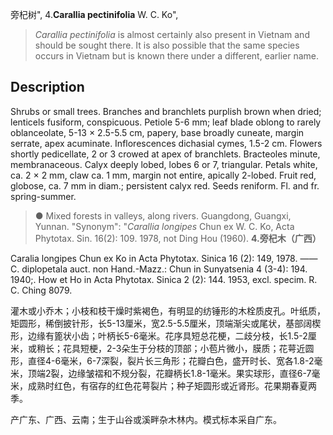 旁杞树",
4.**Carallia pectinifolia** W. C. Ko",

> *Carallia pectinifolia* is almost certainly also present in Vietnam and should be sought there. It is also possible that the same species occurs in Vietnam but is known there under a different, earlier name.

## Description
Shrubs or small trees. Branches and branchlets purplish brown when dried; lenticels fusiform, conspicuous. Petiole 5-6 mm; leaf blade oblong to rarely oblanceolate, 5-13 × 2.5-5.5 cm, papery, base broadly cuneate, margin serrate, apex acuminate. Inflorescences dichasial cymes, 1.5-2 cm. Flowers shortly pedicellate, 2 or 3 crowed at apex of branchlets. Bracteoles minute, membranaceous. Calyx deeply lobed, lobes 6 or 7, triangular. Petals white, ca. 2 × 2 mm, claw ca. 1 mm, margin not entire, apically 2-lobed. Fruit red, globose, ca. 7 mm in diam.; persistent calyx red. Seeds reniform. Fl. and fr. spring-summer.

> ● Mixed forests in valleys, along rivers. Guangdong, Guangxi, Yunnan.
  "Synonym": "*Carallia longipes* Chun ex W. C. Ko, Acta Phytotax. Sin. 16(2): 109. 1978, not Ding Hou (1960).
**4.旁杞木（广西）**

Caralia longipes Chun ex Ko in Acta Phytotax. Sinica 16 (2): 149, 1978. ——C. diplopetala auct. non Hand.-Mazz.: Chun in Sunyatsenia 4 (3-4): 194. 1940;. How et Ho in Acta Phytotax. Sinica 2 (2): 144. 1953, excl. specim. R. C. Ching 8079.

灌木或小乔木；小枝和枝干燥时紫褐色，有明显的纺锤形的木栓质皮孔。叶纸质，矩圆形，稀倒披针形，长5-13厘米，宽2.5-5.5厘米，顶端渐尖或尾状，基部阔楔形，边缘有篦状小齿；叶柄长5-6毫米。花序具短总花梗，二歧分枝，长1.5-2厘米，或稍长；花具短梗，2-3朵生于分枝的顶部；小苞片微小，膜质；花萼近圆形，直径4-6毫米，6-7深裂，裂片长三角形；花瓣白色，盛开时长、宽各1.8-2毫米，顶端2裂，边缘皱褶和不规分裂，花瓣柄长1.8-1毫米。果实球形，直径6-7毫米，成熟时红色，有宿存的红色花萼裂片；种子矩圆形或近肾形。花果期春夏两季。

产广东、广西、云南；生于山谷或溪畔杂木林内。模式标本采自广东。

